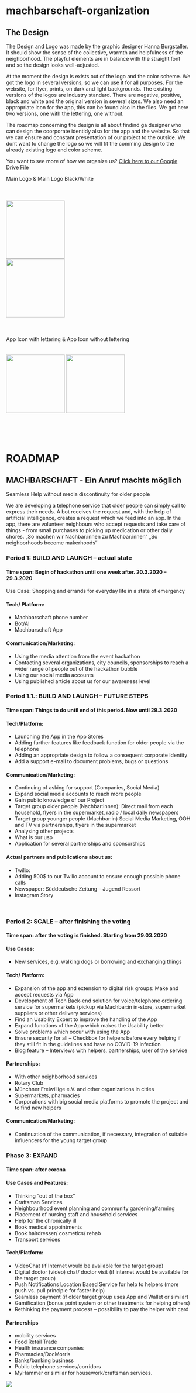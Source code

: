 # machbarschaft-organization

## The Design
The Design and Logo was made by the graphic designer Hanna Burgstaller. It should show the sense of the collective, warmth and helpfulness of the neighborhood. The playful elements are in balance with the straight font and so the design looks well-adjusted.

At the moment the design is exists out of the logo and the color scheme. We got the logo in several versions, so we can use it for all purposes. For the website, for flyer, prints, on dark and light backgrounds. 
The existing versions of the logos are industry standard. There are negative, positive, black and white and the original version in several sizes. 
We also need an appropriate icon for the app, this can be found also in the files. We got here two versions, one with the lettering, one without. 

The roadmap concerning the design is all about findind
ga designer who can design the coorporate identidy also for the app and the website. So that we can ensure and constant presentation of our project to the outside. We dont want to change the logo so we will fit the comming design to the already existing logo and color scheme. 

You want to see more of how we organize us?
<a href="https://drive.google.com/drive/folders/1pc_JIErepIwY-RVFvtj-JaqNG7X1rYhe">Click here to our Google Drive File</a>


Main Logo & Main Logo Black/White<br><br><br><br>
 <span><img src="https://github.com/machbarschaft/machbarschaft-organization/blob/master/DesignElements/Logos/Logo-Black-CMYK-pos-RZ.png" height="160px" width="auto"></span> <br />
 <span><img src="https://github.com/machbarschaft/machbarschaft-organization/blob/master/DesignElements/Logos/Logo-Black-CMYK-RZ.png" height="160px" width="auto"></span><br><br><br><br>
 App Icon with lettering & App Icon without lettering<br><br><br>
  <img src="https://github.com/machbarschaft/machbarschaft-organization/blob/master/DesignElements/Logos/WhatsApp%20Image%202020-03-22%20at%2016.23.39.jpeg" height="160px" width="auto">
    <img src="https://github.com/machbarschaft/machbarschaft-organization/blob/master/DesignElements/Logos/WhatsApp%20Image%202020-03-22%20at%2016.23.39%20(1).jpeg" height="160px" width="auto">

<br>
<br>
<br>

# ROADMAP
## MACHBARSCHAFT - Ein Anruf machts möglich
 

Seamless Help without media discontinuity for older people
 
We are developing a telephone service that older people can simply call to express their needs. A bot receives the request and, with the help of artificial intelligence, creates a request which we feed into an app. In the app, there are volunteer neighbours who accept requests and take care of things - from small purchases to picking up medication or other daily chores.
„So machen wir Nachbar:innen zu Machbar:innen“
„So neighborhoods become makerhoods“



### Period 1: BUILD AND LAUNCH – actual state
#### Time span: Begin of hackathon until one week after. 20.3.2020 – 29.3.2020
Use Case: 
Shopping and errands for everyday life in a state of emergency


#### Tech/ Platform:

*	Machbarschaft phone number
*	Bot/AI
* Machbarschaft App


#### Communication/Marketing:

*	Using the media attention from the event hackathon
* Contacting several organizations, city councils, sponsorships to reach a wider range of people out of the hackathon bubble
*	Using our social media accounts
*	Using published article about us for our awareness level



### Period 1.1.: BUILD AND LAUNCH – FUTURE STEPS
#### Time span: Things to do until end of this period. Now until 29.3.2020


#### Tech/Platform:

*	Launching the App in the App Stores
*	Adding further features like feedback function for older people via the telephone
*	Adding an appropriate design to follow a consequent corporate Identity 
*	Add a support e-mail to document problems, bugs or questions


#### Communication/Marketing:

*	Continuing of asking for support (Companies, Social Media)
*	Expand social media accounts to reach more people
*	Gain public knowledge of our Project
*	Target group older people (Nachbar:innen): Direct mail from each household, flyers in the supermarket, radio / local daily newspapers
*	Target group younger people (Machbar:in) Social Media Marketing, OOH and TV via partnerships, flyers in the supermarket
*	Analysing other projects
*	What is our usp
*	Application for several partnerships and sponsorships


#### Actual partners and publications about us:

*	Twilio:
*	Adding 500$ to our Twilio account to ensure enough possible phone calls
*	Newspaper: Süddeutsche Zeitung – Jugend Ressort
*	Instagram Story

 
### Period 2: SCALE – after finishing the voting
#### Time span: after the voting is finished. Starting from 29.03.2020


#### Use Cases:
*	New services, e.g. walking dogs or borrowing and exchanging things

#### Tech/ Platform: 

*	Expansion of the app and extension to digital risk groups: Make and accept requests via App
*	Development of Tech Back-end solution for voice/telephone ordering service for supermarkets (pickup via Machbar:in in-store, supermarket suppliers or other delivery services)
*	Find an Usability Expert to improve the handling of the App
*	Expand functions of the App which makes the Usability better
*	Solve problems which occur with using the App 
*	Ensure security for all – Checkbox for helpers before every helping if they still fit in the guidelines and have no COVID-19 infection
*	Blog feature – Interviews with helpers, partnerships, user of the service

 
#### Partnerships: 

*	With other neighborhood services
*	Rotary Club 
*	Münchner Freiwillige e.V.  and other organizations in cities
*	Supermarkets, pharmacies
*	Corporations with big social media platforms to promote the project and to find new helpers


#### Communication/Marketing: 

*	Continuation of the communication, if necessary, integration of suitable influencers for the young target group

### Phase 3: EXPAND
#### Time span: after corona
 
 
#### Use Cases and Features:

*	 Thinking “out of the box” 
*	Craftsman Services
*	Neighbourhood event planning and community gardening/farming
*	Placement of nursing staff and household services
*	Help for the chronically ill
*	Book medical appointments
*	Book hairdresser/ cosmetics/ rehab
*	Transport services

 
#### Tech/Platform:
 
*	VideoChat (if Internet would be available for the target group)
*	Digital doctor (video) chat/ doctor visit (if internet would be available for the target group)
*	Push Notifications Location Based Service for help to helpers (more push vs. pull principle for faster help)
*	Seamless payment (if older target group uses App and Wallet or similar)
*	Gamification (bonus point system or other treatments for helping others)
*	Rethinking the payment process – possibility to pay the helper with card


#### Partnerships
 
*	mobility services
*	Food Retail Trade
*	Health insurance companies
*	Pharmacies/DocMorris
*	Banks/banking business
*	Public telephone services/corridors
*	MyHammer or similar for housework/craftsman services.


<img src="https://github.com/machbarschaft/machbarschaft-organization/blob/master/Pictures/Project%20Summary%20(3).png">
